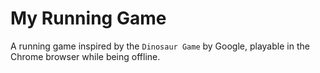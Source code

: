 # My Running Game

A running game inspired by the `Dinosaur Game` by Google, playable in the Chrome browser while being offline.
